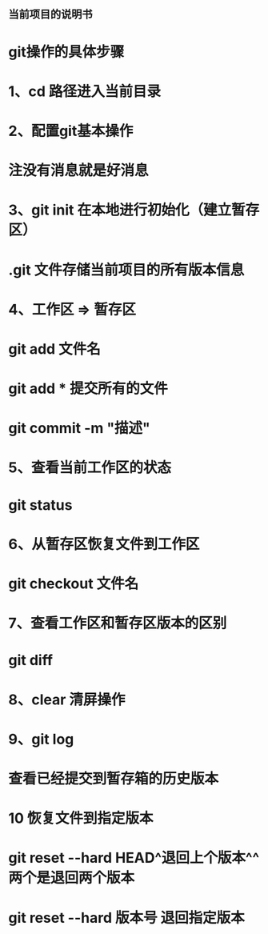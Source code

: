## 当前项目的说明书
# git操作的具体步骤
   # 1、cd 路径进入当前目录
   # 2、配置git基本操作
   #     注没有消息就是好消息
   # 3、git init 在本地进行初始化（建立暂存区）
   #     .git 文件存储当前项目的所有版本信息
   # 4、工作区 => 暂存区
   #     git add 文件名
   #     git add * 提交所有的文件

   #     git commit -m "描述"
   # 5、查看当前工作区的状态
   #     git status
   # 6、从暂存区恢复文件到工作区
   #     git checkout 文件名
   # 7、查看工作区和暂存区版本的区别
   #     git diff
   # 8、clear 清屏操作
   # 9、git log
   #     查看已经提交到暂存箱的历史版本
   # 10 恢复文件到指定版本
   #     git reset --hard HEAD^退回上个版本^^两个是退回两个版本
   #     git reset --hard 版本号 退回指定版本